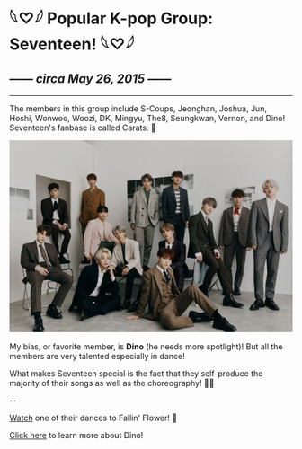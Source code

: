 <!DOCTYPE html>
<html>
  <head>
    <meta charset="utf-8">
  </head>

  <body>

  <h1>𓆩♡𓆪 Popular K-pop Group: Seventeen! 𓆩♡𓆪</h1>
  <h2><i>—— circa May 26, 2015 ——</i></h2>
  <hr size="3" width="100%" color="white">

  <p>The members in this group include S-Coups, Jeonghan, Joshua, Jun, Hoshi, Wonwoo, Woozi, DK, Mingyu, The8, Seungkwan, Vernon, and Dino! Seventeen's fanbase is called Carats. 💎</p>

  <img src="550px-SEVENTEEN_-_An_Ode_promo.jpg" alt="A group picture of all thirteen members in Seventeen!">

  <br>
  <p> My bias, or favorite member, is <strong>Dino</strong> (he needs more spotlight)! But all the members are very talented especially in dance! </p>
  <p> What makes Seventeen special is the fact that they self-produce the majority of their songs as well as the choreography! 🎤🕺</p>

  <p id="hello">--</p>
  <p><a href="https://www.youtube.com/watch?v=SUBENaJNfNY" target="_blank">Watch</a> one of their dances to Fallin' Flower! 🌸</p>

  <p><a href="dino.html">Click here</a> to learn more about Dino!</p>
  </body>



</html>
